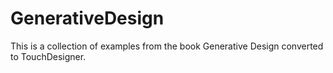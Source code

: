 # GenerativeDesign
This is a collection of examples from the book Generative Design converted to TouchDesigner.
